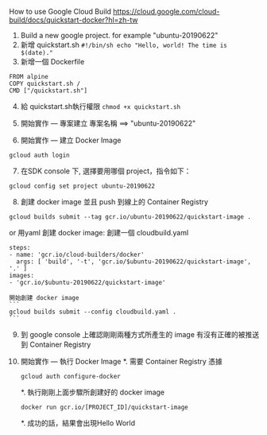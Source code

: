 How to use Google Cloud Build
https://cloud.google.com/cloud-build/docs/quickstart-docker?hl=zh-tw

1. Build a new google project. for example "ubuntu-20190622"
2. 新增 quickstart.sh
        ```
        #!/bin/sh
        echo "Hello, world! The time is $(date)."
        ```
3. 新增一個 Dockerfile
  ```
  FROM alpine
  COPY quickstart.sh /
  CMD ["/quickstart.sh"]
  ```
  4. 給 quickstart.sh執行權限
    ```
    chmod +x quickstart.sh
    ```
 5. 開始實作 — 專案建立
  專案名稱  ==> "ubuntu-20190622"
  
6. 開始實作 — 建立 Docker Image
  ```
  gcloud auth login
  ```
  
7. 在SDK console 下, 選擇要用哪個 project，指令如下：
  ```
  gcloud config set project ubuntu-20190622
  ```
  
 8. 創建 docker image 並且 push 到線上的 Container Registry
  ```
  gcloud builds submit --tag gcr.io/ubuntu-20190622/quickstart-image .
  ```
  or 用yaml 創建 docker image:
  創建一個 cloudbuild.yaml
  ```
  steps:
  - name: 'gcr.io/cloud-builders/docker'
    args: [ 'build', '-t', 'gcr.io/$ubuntu-20190622/quickstart-image', '.' ]
  images:
  - 'gcr.io/$ubuntu-20190622/quickstart-image'
  ```
    開始創建 docker image
    ```
    gcloud builds submit --config cloudbuild.yaml .
    ```
    
9. 到 google console 上確認剛剛兩種方式所產生的 image 有沒有正確的被推送到 Container Registry   

10. 開始實作 — 執行 Docker Image
    *. 需要 Container Registry 憑據
      ```
      gcloud auth configure-docker
      ```
    *. 執行剛剛上面步驟所創建好的 docker image
      ```
      docker run gcr.io/[PROJECT_ID]/quickstart-image
      ```
      
    *. 成功的話，結果會出現Hello World

